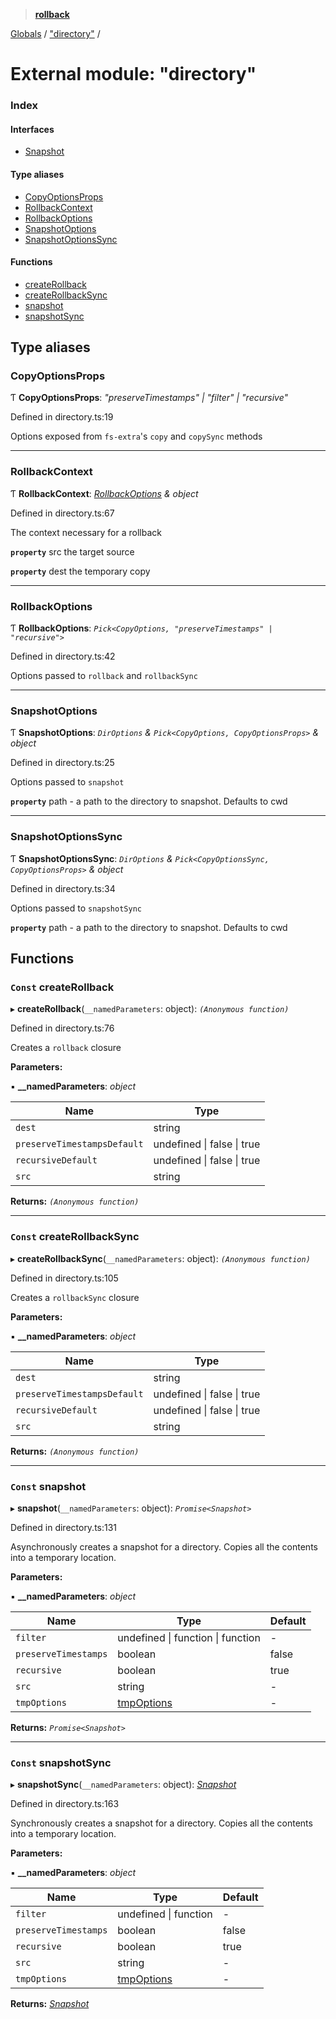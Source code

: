 > **[rollback](../README.md)**

[Globals](../README.md) / ["directory"](_directory_.md) /

# External module: "directory"

### Index

#### Interfaces

* [Snapshot](../interfaces/_directory_.snapshot.md)

#### Type aliases

* [CopyOptionsProps](_directory_.md#copyoptionsprops)
* [RollbackContext](_directory_.md#rollbackcontext)
* [RollbackOptions](_directory_.md#rollbackoptions)
* [SnapshotOptions](_directory_.md#snapshotoptions)
* [SnapshotOptionsSync](_directory_.md#snapshotoptionssync)

#### Functions

* [createRollback](_directory_.md#const-createrollback)
* [createRollbackSync](_directory_.md#const-createrollbacksync)
* [snapshot](_directory_.md#const-snapshot)
* [snapshotSync](_directory_.md#const-snapshotsync)

## Type aliases

###  CopyOptionsProps

Ƭ **CopyOptionsProps**: *"preserveTimestamps" | "filter" | "recursive"*

Defined in directory.ts:19

Options exposed from `fs-extra`'s `copy` and `copySync` methods

___

###  RollbackContext

Ƭ **RollbackContext**: *[RollbackOptions](_directory_.md#rollbackoptions) & object*

Defined in directory.ts:67

The context necessary for a rollback

**`property`** src the target source

**`property`** dest the temporary copy

___

###  RollbackOptions

Ƭ **RollbackOptions**: *`Pick<CopyOptions, "preserveTimestamps" | "recursive">`*

Defined in directory.ts:42

Options passed to `rollback` and `rollbackSync`

___

###  SnapshotOptions

Ƭ **SnapshotOptions**: *`DirOptions` & `Pick<CopyOptions, CopyOptionsProps>` & object*

Defined in directory.ts:25

Options passed to `snapshot`

**`property`** path - a path to the directory to snapshot. Defaults to cwd

___

###  SnapshotOptionsSync

Ƭ **SnapshotOptionsSync**: *`DirOptions` & `Pick<CopyOptionsSync, CopyOptionsProps>` & object*

Defined in directory.ts:34

Options passed to `snapshotSync`

**`property`** path - a path to the directory to snapshot. Defaults to cwd

## Functions

### `Const` createRollback

▸ **createRollback**(`__namedParameters`: object): *`(Anonymous function)`*

Defined in directory.ts:76

Creates a `rollback` closure

**Parameters:**

▪ **__namedParameters**: *object*

Name | Type |
------ | ------ |
`dest` | string |
`preserveTimestampsDefault` | undefined \| false \| true |
`recursiveDefault` | undefined \| false \| true |
`src` | string |

**Returns:** *`(Anonymous function)`*

___

### `Const` createRollbackSync

▸ **createRollbackSync**(`__namedParameters`: object): *`(Anonymous function)`*

Defined in directory.ts:105

Creates a `rollbackSync` closure

**Parameters:**

▪ **__namedParameters**: *object*

Name | Type |
------ | ------ |
`dest` | string |
`preserveTimestampsDefault` | undefined \| false \| true |
`recursiveDefault` | undefined \| false \| true |
`src` | string |

**Returns:** *`(Anonymous function)`*

___

### `Const` snapshot

▸ **snapshot**(`__namedParameters`: object): *`Promise<Snapshot>`*

Defined in directory.ts:131

Asynchronously creates a snapshot for a directory.
Copies all the contents into a temporary location.

**Parameters:**

▪ **__namedParameters**: *object*

Name | Type | Default |
------ | ------ | ------ |
`filter` | undefined \| function \| function | - |
`preserveTimestamps` | boolean | false |
`recursive` | boolean | true |
`src` | string | - |
`tmpOptions` | [tmpOptions]() | - |

**Returns:** *`Promise<Snapshot>`*

___

### `Const` snapshotSync

▸ **snapshotSync**(`__namedParameters`: object): *[Snapshot](../interfaces/_directory_.snapshot.md)*

Defined in directory.ts:163

Synchronously creates a snapshot for a directory.
Copies all the contents into a temporary location.

**Parameters:**

▪ **__namedParameters**: *object*

Name | Type | Default |
------ | ------ | ------ |
`filter` | undefined \| function | - |
`preserveTimestamps` | boolean | false |
`recursive` | boolean | true |
`src` | string | - |
`tmpOptions` | [tmpOptions]() | - |

**Returns:** *[Snapshot](../interfaces/_directory_.snapshot.md)*